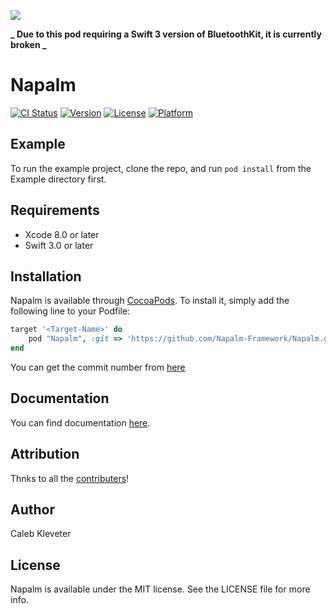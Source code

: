 ![](https://github.com/Napalm-Framework/Napalm/blob/master/Example/napalm-header.png)

**_ Due to this pod requiring a Swift 3 version of BluetoothKit, it is currently broken _**

# Napalm

[![CI Status](http://img.shields.io/travis/Caleb/Napalm.svg?style=flat)](https://travis-ci.org/Caleb/Napalm)
[![Version](https://img.shields.io/cocoapods/v/Napalm.svg?style=flat)](http://cocoapods.org/pods/Napalm)
[![License](https://img.shields.io/cocoapods/l/Napalm.svg?style=flat)](http://cocoapods.org/pods/Napalm)
[![Platform](https://img.shields.io/cocoapods/p/Napalm.svg?style=flat)](http://cocoapods.org/pods/Napalm)

## Example

To run the example project, clone the repo, and run `pod install` from the Example directory first.

## Requirements

- Xcode 8.0 or later
- Swift 3.0 or later

## Installation

Napalm is available through [CocoaPods](http://cocoapods.org). To install
it, simply add the following line to your Podfile:

```ruby
target '<Target-Name>' do
    pod "Napalm", :git => 'https://github.com/Napalm-Framework/Napalm.git', :commit => '<Commit-Number>'
end

```

You can get the commit number from [here](https://github.com/Napalm-Framework/Napalm/commits/master)

## Documentation

You can find documentation [here](https://napalm-framework.github.io/Napalm/docs/index.html).

## Attribution

Thnks to all the [contributers](https://github.com/Napalm-Framework/Napalm/blob/master/Attribution.md)!

## Author

Caleb Kleveter

## License

Napalm is available under the MIT license. See the LICENSE file for more info.

